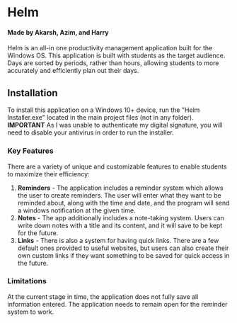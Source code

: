# **Helm**
#### Made by Akarsh, Azim, and Harry

Helm is an all-in one productivity management application built for the Windows OS. This application is built with students as the target audience. Days are sorted by periods, rather than hours, allowing students to more accurately and efficiently plan out their days.

## **Installation**
To install this application on a Windows 10+ device, run the "Helm Installer.exe" located in the main project files (not in any folder).
**IMPORTANT** As I was unable to authenticate my digital signature, you will need to disable your antivirus in order to run the installer.

### Key Features

There are a variety of unique and customizable features to enable students to maximize their efficiency:

  1. **Reminders** - The application includes a reminder system which allows the user to create reminders. The user will enter what they want to be reminded about, along with the time and date, and the program will send a windows notification at the given time.
  2. **Notes** - The app additionally includes a note-taking system. Users can write down notes with a title and its content, and it will save to be kept for the future.
  3. **Links** - There is also a system for having quick links. There are a few default ones provided to useful websites, but users can also create their own custom links if they want something to be saved for quick access in the future.

### Limitations

At the current stage in time, the application does not fully save all information entered.
The application needs to remain open for the reminder system to work.
